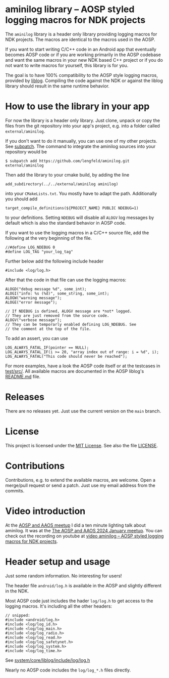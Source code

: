 # aminilog library – AOSP styled logging macros for NDK projects

The `aminilog` library is a header only library providing logging macros
for NDK projects. The macros are identical to the macros used in the AOSP.

If you want to start writing C/C++ code in an Android app that eventually
becomes AOSP code or if you are working primarily in the AOSP codebase and want
the same macros in your new NDK based C++ project or if you do not want to
write macros for yourself, this library is for you.

The goal is to have 100% compatibility to the AOSP style logging macros, provided
by [liblog](https://cs.android.com/android/platform/superproject/+/master:system/logging/liblog/).
Compiling the code against the NDK or against the liblog library should result
in the same runtime behavior.


# How to use the library in your app

For now the library is a header only library. Just clone, unpack or copy the
files from the git repository into your app's project, e.g. into a folder called
`external/aminilog`.

If you don't want to do it manually, you can use one of my other projects. See
[subpatch](https://subpatch.net). The command to integrate the aminilog sources
into your repository would be

    $ subpatch add https://github.com/lengfeld/aminilog.git external/aminilog

Then add the library to your cmake build, by adding the line

    add_subdirectory(../../external/aminilog aminilog)

into your `CMakeLists.txt`. You mostly have to adapt the path.
Additionally you should add

    target_compile_definitions(${PROJECT_NAME} PUBLIC NDEBUG=1)

to your definitions. Setting `NDEBUG` will disable all `ALOGV` log messages by
default which is also the standard behavior in AOSP code.

If you want to use the logging macros in a C/C++ source file, add the
following at the very beginning of the file.

    //#define LOG_NDEBUG 0
    #define LOG_TAG "your_log_tag"

Further below add the following include header

    #include <log/log.h>

After that the code in that file can use the logging macros:

    ALOGD("debug message %d", some_int);
    ALOGI("info: %s (%d)", some_string, some_int);
    ALOGW("warning message");
    ALOGE("error message");

    // If NDEBUG is defined, ALOGV message are *not* logged.
    // They are just removed from the source code.
    ALOGV("verbose message");
    // They can be temporarly enabled defining LOG_NDEBUG. See
    // the comment at the top of the file.

To add an assert, you can use

    LOG_ALWAYS_FATAL_IF(pointer == NULL);
    LOG_ALWAYS_FATAL_IF(i >= 20, "array index out of range: i = %d", i);
    LOG_ALWAYS_FATAL("This code should never be reached");

For more examples, have a look the AOSP code itself or at the testcases in
[test/src/](test/src/). All available macros are documented in the AOSP liblog's
[README.md](https://cs.android.com/android/platform/superproject/+/master:system/logging/liblog/README.md)
file.


# Releases

There are no releases yet. Just use the current version on the `main` branch.

# License

This project is licensed under the [MIT License](https://spdx.org/licenses/MIT.html).
See also the file [LICENSE](LICENSE).


# Contributions

Contributions, e.g. to extend the available macros, are welcome. Open a
merge/pull request or send a patch. Just use my email address from the commits.


# Video introduction

At the [AOSP and AAOS meetup](https://aospandaaos.github.io/) I did a ten
minute lighting talk about aminilog. It was at the
[The AOSP and AAOS 2024 January meetup](https://www.meetup.com/the-aosp-and-aaos-meetup/events/297043889/).
You can check out the recording on youtube at
[video aminilog – AOSP styled logging macros for NDK projects](https://www.youtube.com/watch?v=EZbpJKLEmUE).


# Header setup and usage

Just some random information. No interesting for users!

The header file `android/log.h` is available in the AOSP and slightly different
in the NDK.

Most AOSP code just includes the hader `log/log.h` to get access to the logging
macros. It's including all the other headers:

    // snipped:
    #include <android/log.h>
    #include <log/log_id.h>
    #include <log/log_main.h>
    #include <log/log_radio.h>
    #include <log/log_read.h>
    #include <log/log_safetynet.h>
    #include <log/log_system.h>
    #include <log/log_time.h>

See [system/core/liblog/include/log/log.h](https://cs.android.com/android/platform/superproject/+/android-11.0.0_r1:system/core/liblog/include/log/log.h)

Nearly no AOSP code includes the `log/log_*.h` files directly.
